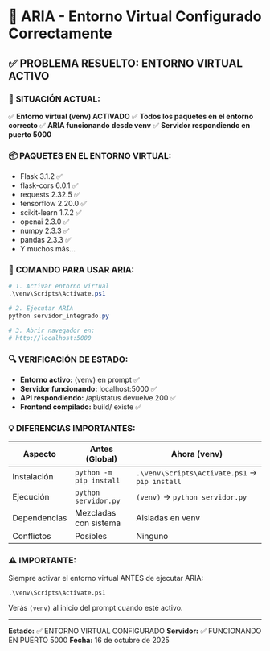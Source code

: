 # 🔧 ARIA - Entorno Virtual Configurado Correctamente

## ✅ PROBLEMA RESUELTO: ENTORNO VIRTUAL ACTIVO

### 🎯 **SITUACIÓN ACTUAL:**

✅ **Entorno virtual (venv) ACTIVADO**
✅ **Todos los paquetes en el entorno correcto**
✅ **ARIA funcionando desde venv**
✅ **Servidor respondiendo en puerto 5000**

### 📦 **PAQUETES EN EL ENTORNO VIRTUAL:**

- Flask 3.1.2 ✅
- flask-cors 6.0.1 ✅
- requests 2.32.5 ✅
- tensorflow 2.20.0 ✅ 
- scikit-learn 1.7.2 ✅
- openai 2.3.0 ✅
- numpy 2.3.3 ✅
- pandas 2.3.3 ✅
- Y muchos más...

### 🚀 **COMANDO PARA USAR ARIA:**

```powershell
# 1. Activar entorno virtual
.\venv\Scripts\Activate.ps1

# 2. Ejecutar ARIA
python servidor_integrado.py

# 3. Abrir navegador en:
# http://localhost:5000
```

### 🔍 **VERIFICACIÓN DE ESTADO:**

- **Entorno activo:** (venv) en prompt ✅
- **Servidor funcionando:** localhost:5000 ✅
- **API respondiendo:** /api/status devuelve 200 ✅
- **Frontend compilado:** build/ existe ✅

### 💡 **DIFERENCIAS IMPORTANTES:**

| Aspecto | Antes (Global) | Ahora (venv) |
|---------|---------------|--------------|
| Instalación | `python -m pip install` | `.\venv\Scripts\Activate.ps1` → `pip install` |
| Ejecución | `python servidor.py` | `(venv)` → `python servidor.py` |
| Dependencias | Mezcladas con sistema | Aisladas en venv |
| Conflictos | Posibles | Ninguno |

### ⚠️ **IMPORTANTE:**

Siempre activar el entorno virtual ANTES de ejecutar ARIA:
```
.\venv\Scripts\Activate.ps1
```

Verás `(venv)` al inicio del prompt cuando esté activo.

---
**Estado:** ✅ ENTORNO VIRTUAL CONFIGURADO
**Servidor:** ✅ FUNCIONANDO EN PUERTO 5000
**Fecha:** 16 de octubre de 2025